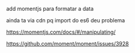 add momentjs para formatar a data

ainda ta via cdn pq import do es6 deu problema

https://momentjs.com/docs/#/manipulating/

https://github.com/moment/moment/issues/3928

